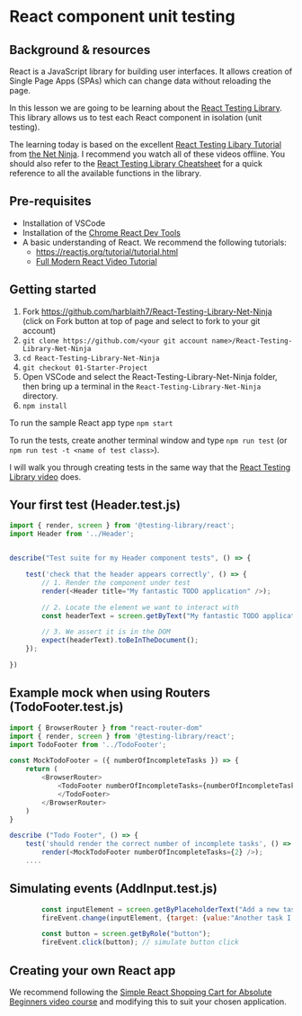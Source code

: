# React component unit testing

## Background & resources

React is a JavaScript library for building user interfaces. It allows creation of Single Page Apps (SPAs) which can change data without reloading the page.

In this lesson we are going to be learning about the [React Testing Library](https://testing-library.com/docs/react-testing-library/intro/). This library allows us to test each React component in isolation (unit testing).

The learning today is based on the excellent [React Testing Libary Tutorial](https://www.youtube.com/playlist?list=PL4cUxeGkcC9gm4_-5UsNmLqMosM-dzuvQ) from [the Net Ninja](https://www.youtube.com/c/TheNetNinja). I recommend you watch all of these videos offline. You should also refer to the [React Testing Library Cheatsheet](https://testing-library.com/docs/react-testing-library/cheatsheet) for a quick reference to all the available functions in the library.

## Pre-requisites
* Installation of VSCode
* Installation of the [Chrome React Dev Tools](https://chrome.google.com/webstore/detail/react-developer-tools/fmkadmapgofadopljbjfkapdkoienihi?hl=en)
* A basic understanding of React. We recommend the following tutorials:
   * https://reactjs.org/tutorial/tutorial.html
   * [Full Modern React Video Tutorial](https://www.youtube.com/playlist?list=PL4cUxeGkcC9gZD-Tvwfod2gaISzfRiP9d) 

## Getting started
1. Fork https://github.com/harblaith7/React-Testing-Library-Net-Ninja (click on Fork button at top of page and select to fork to your git account)
1. `git clone https://github.com/<your git account name>/React-Testing-Library-Net-Ninja`
1. `cd React-Testing-Library-Net-Ninja`
1. `git checkout 01-Starter-Project`
1. Open VSCode and select the React-Testing-Library-Net-Ninja folder, then bring up a terminal in the `React-Testing-Library-Net-Ninja` directory.
1. `npm install`

To run the sample React app type `npm start`

To run the tests, create another terminal window and type `npm run test` (or `npm run test -t <name of test class>`).

I will walk you through creating tests in the same way that the [React Testing Library video](https://testing-library.com/docs/react-testing-library/intro/) does.

## Your first test (Header.test.js)
```javascript
import { render, screen } from '@testing-library/react';
import Header from '../Header';


describe("Test suite for my Header component tests", () => { 

    test('check that the header appears correctly', () => {
        // 1. Render the component under test
        render(<Header title="My fantastic TODO application" />);

        // 2. Locate the element we want to interact with
        const headerText = screen.getByText("My fantastic TODO application");

        // 3. We assert it is in the DOM
        expect(headerText).toBeInTheDocument();
    });

})
```

## Example mock when using Routers (TodoFooter.test.js)
```javascript
import { BrowserRouter } from "react-router-dom"
import { render, screen } from '@testing-library/react';
import TodoFooter from '../TodoFooter';

const MockTodoFooter = ({ numberOfIncompleteTasks }) => {
    return (
        <BrowserRouter>
            <TodoFooter numberOfIncompleteTasks={numberOfIncompleteTasks}>
            </TodoFooter>
        </BrowserRouter>
    )
}

describe ("Todo Footer", () => {
    test('should render the correct number of incomplete tasks', () => {
        render(<MockTodoFooter numberOfIncompleteTasks={2} />);
    ....
```

## Simulating events (AddInput.test.js)
```javascript
        const inputElement = screen.getByPlaceholderText("Add a new task here...");
        fireEvent.change(inputElement, {target: {value:"Another task I need to do"}}) // changing the input text

        const button = screen.getByRole("button");
        fireEvent.click(button); // simulate button click
```

## Creating your own React app
We recommend following the [Simple React Shopping Cart for Absolute Beginners video course](https://www.youtube.com/watch?v=AmIdY1Eb8tY) and modifying this to suit your chosen application.
